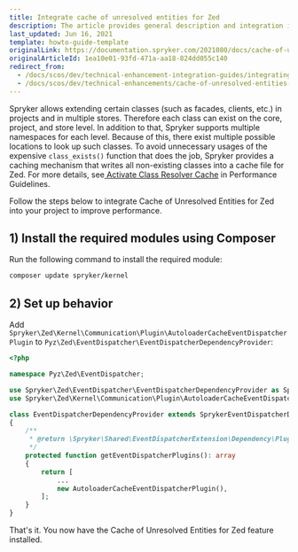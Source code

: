 ```yaml
---
title: Integrate cache of unresolved entities for Zed
description: The article provides general description and integration instructions of the Cache of Unresolved Entities for Zed feature
last_updated: Jun 16, 2021
template: howto-guide-template
originalLink: https://documentation.spryker.com/2021080/docs/cache-of-unresolved-entities-for-zed
originalArticleId: 1ea10e01-93fd-471a-aa18-824dd055c140
redirect_from:
  - /docs/scos/dev/technical-enhancement-integration-guides/integrating-cache-of-unresolved-entities-for-zed.html
  - /docs/scos/dev/technical-enhancements/cache-of-unresolved-entities-for-zed.html
---
```


Spryker allows extending certain classes (such as facades, clients, etc.) in projects and in multiple stores. Therefore each class can exist on the core, project, and store level. In addition to that, Spryker supports multiple namespaces for each level. Because of this, there exist multiple possible locations to look up such classes. To avoid unnecessary usages of the expensive `class_exists()` function that does the job, Spryker provides a caching mechanism that writes all non-existing classes into a cache file for Zed. For more details, see[ Activate Class Resolver Cache](/docs/dg/dev/guidelines/performance-guidelines/general-performance-guidelines.html#activate-resolvable-class-names-cache) in Performance Guidelines.


Follow the steps below to integrate Cache of Unresolved Entities for Zed into your project to improve performance.

## 1) Install the required modules using Composer

Run the following command to install the required module:

```bash
composer update spryker/kernel
```

## 2) Set up behavior

Add `Spryker\Zed\Kernel\Communication\Plugin\AutoloaderCacheEventDispatcherPlugin` to `Pyz\Zed\EventDispatcher\EventDispatcherDependencyProvider`:

```php
<?php

namespace Pyz\Zed\EventDispatcher;

use Spryker\Zed\EventDispatcher\EventDispatcherDependencyProvider as SprykerEventDispatcherDependencyProvider;
use Spryker\Zed\Kernel\Communication\Plugin\AutoloaderCacheEventDispatcherPlugin;

class EventDispatcherDependencyProvider extends SprykerEventDispatcherDependencyProvider
{
    /**
     * @return \Spryker\Shared\EventDispatcherExtension\Dependency\Plugin\EventDispatcherPluginInterface[]
     */
    protected function getEventDispatcherPlugins(): array
    {
        return [
            ...
            new AutoloaderCacheEventDispatcherPlugin(),
        ];
    }
}
```

That's it. You now have the  Cache of Unresolved Entities for Zed feature installed.
